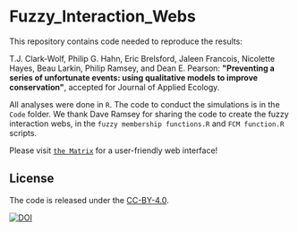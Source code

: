 # Fuzzy_Interaction_Webs

This repository contains code needed to reproduce the results:

T.J. Clark-Wolf, Philip G. Hahn, Eric Brelsford, Jaleen Francois, Nicolette Hayes, Beau Larkin, Philip Ramsey, and Dean E. Pearson:
**"Preventing a series of unfortunate events: using qualitative models to improve conservation"**,
accepted for Journal of Applied Ecology.

All analyses were done in `R`. The code to conduct the simulations is in the `Code` folder. We thank Dave Ramsey for sharing the code to create the fuzzy interaction webs, in the `fuzzy membership functions.R` and `FCM function.R` scripts.

Please visit [`the Matrix`](https://matrix.mpgranch.com/#/) for a user-friendly web interface!

## License

The code is released under the [CC-BY-4.0](https://opensource.org/licenses/mit-license.php).

[![DOI](https://zenodo.org/badge/496767811.svg)](https://zenodo.org/badge/latestdoi/496767811)